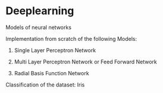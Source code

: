 # Deeplearning
Models of neural networks

Implementation from scratch of the following Models:

1) Single Layer Perceptron Network

2) Multi Layer Perceptron Network or Feed Forward Network

3) Radial Basis Function Network


Classification of the dataset: Iris
